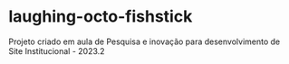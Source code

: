 # laughing-octo-fishstick
Projeto criado em aula de Pesquisa e inovação para desenvolvimento de Site Institucional - 2023.2
